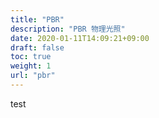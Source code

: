 ```yaml
---
title: "PBR"
description: "PBR 物理光照"
date: 2020-01-11T14:09:21+09:00 
draft: false
toc: true
weight: 1
url: "pbr"
---
```


test


